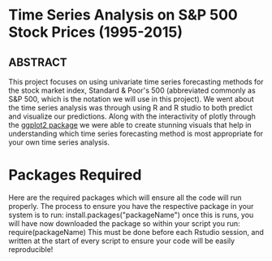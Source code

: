 # Time Series Analysis on S&P 500 Stock Prices (1995-2015)

## ABSTRACT
This project focuses on using univariate time series forecasting methods for the stock market index, Standard & Poor's 500 (abbreviated commonly as S&P 500, which is the notation we will use in this project). We went about the time series analysis was through using R and R studio to both predict and visualize our predictions. Along with the interactivity of plotly through the [ggplot2 package](https://github.com/tidyverse/ggplot2) we were able to create stunning visuals that help in understanding which time series forecasting method is most appropriate for your own time series analysis. 
# Packages Required
Here are the required packages which will ensure all the code will run properly. The process to ensure you have the respective package in your system is to run: 
	install.packages("packageName") 
once this is runs, you will have now downloaded the package so within your script you run: 
	require(packageName)
This must be done before each Rstudio session, and written at the start of every script to ensure your code will be easily reproducible!
